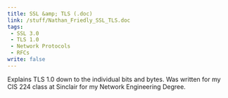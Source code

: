 ```yaml
---
title: SSL &amp; TLS (.doc)
link: /stuff/Nathan_Friedly_SSL_TLS.doc
tags:
 - SSL 3.0
 - TLS 1.0
 - Network Protocols
 - RFCs
write: false
---
```


Explains TLS 1.0 down to the individual bits and bytes. Was written for my CIS 224 class at Sinclair for my Network Engineering Degree.
